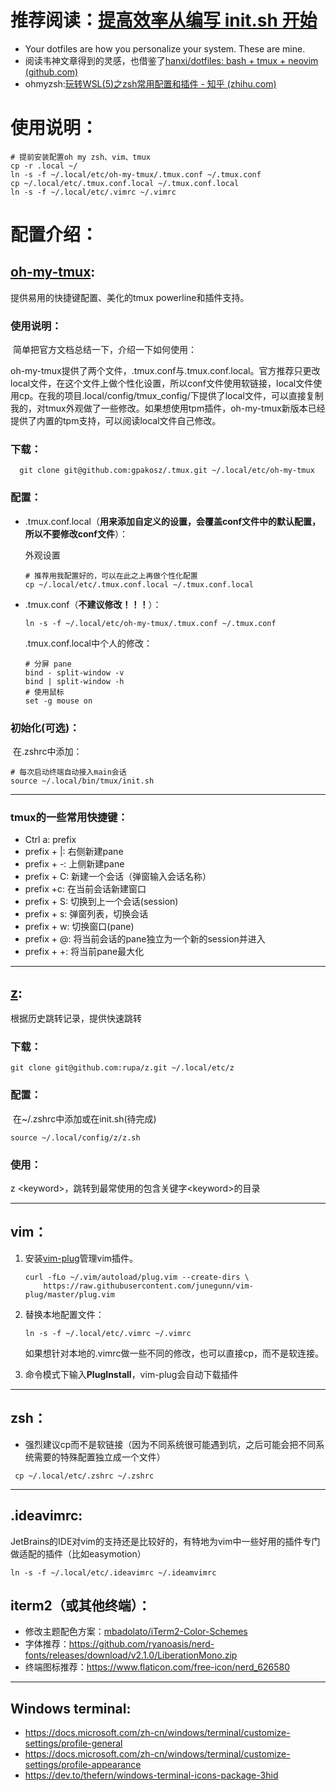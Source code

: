 # 推荐阅读：[提高效率从编写 init.sh 开始](https://zhuanlan.zhihu.com/p/50080614)

+ Your dotfiles are how you personalize your system. These are mine.
+ 阅读韦神文章得到的灵感，也借鉴了[hanxi/dotfiles: bash + tmux + neovim (github.com)](https://github.com/hanxi/dotfiles)
+ ohmyzsh:[玩转WSL(5)之zsh常用配置和插件 - 知乎 (zhihu.com)](https://zhuanlan.zhihu.com/p/242199299)

# 使用说明：	

```shell
# 提前安装配置oh my zsh、vim、tmux
cp -r .local ~/
ln -s -f ~/.local/etc/oh-my-tmux/.tmux.conf ~/.tmux.conf
cp ~/.local/etc/.tmux.conf.local ~/.tmux.conf.local
ln -s -f ~/.local/etc/.vimrc ~/.vimrc
```



# 配置介绍：

## [oh-my-tmux](https://github.com/gpakosz/.tmux):

提供易用的快捷键配置、美化的tmux powerline和插件支持。

### 使用说明：

​	简单把官方文档总结一下，介绍一下如何使用：

​	oh-my-tmux提供了两个文件，.tmux.conf与.tmux.conf.local。官方推荐只更改local文件，在这个文件上做个性化设置，所以conf文件使用软链接，local文件使用cp。在我的项目.local/config/tmux_config/下提供了local文件，可以直接复制我的，对tmux外观做了一些修改。如果想使用tpm插件，oh-my-tmux新版本已经提供了内置的tpm支持，可以阅读local文件自己修改。

### 下载：

```shell
  git clone git@github.com:gpakosz/.tmux.git ~/.local/etc/oh-my-tmux
```

### 配置：

+ .tmux.conf.local（**用来添加自定义的设置，会覆盖conf文件中的默认配置，所以不要修改conf文件**）：

    外观设置

    ```shell
    # 推荐用我配置好的，可以在此之上再做个性化配置
    cp ~/.local/etc/.tmux.conf.local ~/.tmux.conf.local
    `````

+ .tmux.conf（**不建议修改！！！**）：

    ```shell
    ln -s -f ~/.local/etc/oh-my-tmux/.tmux.conf ~/.tmux.conf
    ```
    
    .tmux.conf.local中个人的修改：
    
    ```shell
    # 分屏 pane
    bind - split-window -v
    bind | split-window -h
    # 使用鼠标
    set -g mouse on 
    ```
    
    

### 初始化(可选)：

​	在.zshrc中添加：

```shell
# 每次启动终端自动接入main会话
source ~/.local/bin/tmux/init.sh
```

---



### tmux的一些常用快捷键：

+ Ctrl a: prefix
+ prefix + |: 右侧新建pane
+ prefix + -: 上侧新建pane
+ prefix + C: 新建一个会话（弹窗输入会话名称）
+ prefix +c: 在当前会话新建窗口
+ prefix + S: 切换到上一个会话(session)
+ prefix + s: 弹窗列表，切换会话
+ prefix + w: 切换窗口(pane)
+ prefix + @: 将当前会话的pane独立为一个新的session并进入
+ prefix + +: 将当前pane最大化

---



## [z](https://github.com/rupa/z):

根据历史跳转记录，提供快速跳转

### 下载：

```shell
git clone git@github.com:rupa/z.git ~/.local/etc/z
```

### 配置：

​	在~/.zshrc中添加或在init.sh(待完成)

```shell
source ~/.local/config/z/z.sh
```

### 使用：

z \<keyword>，跳转到最常使用的包含关键字\<keyword>的目录

---

## vim：

1. 安装[vim-plug](https://github.com/junegunn/vim-plug)管理vim插件。

    ```shell
    curl -fLo ~/.vim/autoload/plug.vim --create-dirs \
        https://raw.githubusercontent.com/junegunn/vim-plug/master/plug.vim
    ```

2. 替换本地配置文件：

    ```shell
    ln -s -f ~/.local/etc/.vimrc ~/.vimrc
    ```

    如果想针对本地的.vimrc做一些不同的修改，也可以直接cp，而不是软连接。

3. 命令模式下输入**PlugInstall**，vim-plug会自动下载插件

---



## zsh：

+ 强烈建议cp而不是软链接（因为不同系统很可能遇到坑，之后可能会把不同系统需要的特殊配置独立成一个文件）

```shell
 cp ~/.local/etc/.zshrc ~/.zshrc
```

---


## .ideavimrc:

​	JetBrains的IDE对vim的支持还是比较好的，有特地为vim中一些好用的插件专门做适配的插件（比如easymotion）

```shell
ln -s -f ~/.local/etc/.ideavimrc ~/.ideamvimrc
```



## iterm2（或其他终端）：
+ 修改主题配色方案：[mbadolato/iTerm2-Color-Schemes](https://github.com/mbadolato/iTerm2-Color-Schemes)
+ 字体推荐：https://github.com/ryanoasis/nerd-fonts/releases/download/v2.1.0/LiberationMono.zip
+ 终端图标推荐：https://www.flaticon.com/free-icon/nerd_626580
---

## Windows terminal:
+ https://docs.microsoft.com/zh-cn/windows/terminal/customize-settings/profile-general
+ https://docs.microsoft.com/zh-cn/windows/terminal/customize-settings/profile-appearance
+ https://dev.to/thefern/windows-terminal-icons-package-3hid

